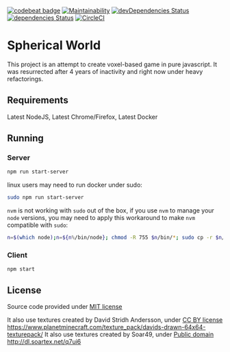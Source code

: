 [![codebeat badge](https://codebeat.co/badges/d20af41a-34c8-4eae-888c-f26d340e59cc)](https://codebeat.co/projects/github-com-sphericalworld-spherical-world-master)
[![Maintainability](https://api.codeclimate.com/v1/badges/84f406944af6cb051ff7/maintainability)](https://codeclimate.com/github/SphericalWorld/spherical-world/maintainability)
[![devDependencies Status](https://david-dm.org/SphericalWorld/spherical-world/dev-status.svg)](https://david-dm.org/SphericalWorld/spherical-world?type=dev)
[![dependencies Status](https://david-dm.org/SphericalWorld/spherical-world/status.svg)](https://david-dm.org/SphericalWorld/spherical-world)
[![CircleCI](https://circleci.com/gh/SphericalWorld/spherical-world.svg?style=svg)](https://circleci.com/gh/SphericalWorld/spherical-world)

# Spherical World
This project is an attempt to create voxel-based game in pure javascript. It was resurrected after 4 years of inactivity and right now under heavy refactorings.

## Requirements
Latest NodeJS, Latest Chrome/Firefox, Latest Docker

## Running
### Server
```bash
npm run start-server
```

linux users may need to run docker under sudo:

```bash
sudo npm run start-server
```

`nvm` is not working with `sudo` out of the box, if you use `nvm` to manage your `node` versions, you may need to apply this workaround to make `nvm` compatible with `sudo`:
```bash
n=$(which node);n=${n%/bin/node}; chmod -R 755 $n/bin/*; sudo cp -r $n/{bin,lib,share} /usr/local
```
### Client
`npm start`

## License
Source code provided under [MIT license](LICENSE)

It also use textures created by David Stridh Andersson, under [CC BY license](https://creativecommons.org/licenses/by/2.0/) https://www.planetminecraft.com/texture_pack/davids-drawn-64x64-texturepack/
It also use textures created by Soar49, under [Public domain](https://soartex.net/license/)
http://dl.soartex.net/q7ui6
